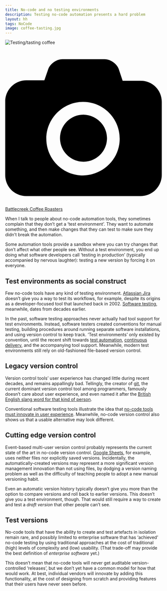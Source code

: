 ```yaml
---
title: No-code and no testing environments
description: Testing no-code automation presents a hard problem
layout: hh
tags: NoCode
image: coffee-tasting.jpg
---
```


![Testing/tasting coffee](coffee-tasting.jpg)

<a class="unsplash" href="https://unsplash.com/photos/i22gbC3gFm4" rel="noopener noreferrer" title="Photo by Battlecreek Coffee Roasters"><span><svg xmlns="http://www.w3.org/2000/svg" viewBox="0 0 32 32"><title>unsplash-logo</title><path d="M20.8 18.1c0 2.7-2.2 4.8-4.8 4.8s-4.8-2.1-4.8-4.8c0-2.7 2.2-4.8 4.8-4.8 2.7.1 4.8 2.2 4.8 4.8zm11.2-7.4v14.9c0 2.3-1.9 4.3-4.3 4.3h-23.4c-2.4 0-4.3-1.9-4.3-4.3v-15c0-2.3 1.9-4.3 4.3-4.3h3.7l.8-2.3c.4-1.1 1.7-2 2.9-2h8.6c1.2 0 2.5.9 2.9 2l.8 2.4h3.7c2.4 0 4.3 1.9 4.3 4.3zm-8.6 7.5c0-4.1-3.3-7.5-7.5-7.5-4.1 0-7.5 3.4-7.5 7.5s3.3 7.5 7.5 7.5c4.2-.1 7.5-3.4 7.5-7.5z"></path></svg></span><span>Battlecreek Coffee Roasters</span></a>

When I talk to people about no-code automation tools, they sometimes complain that they don’t get a ‘test environment’.
They want to automate something, and then make changes that they can test to make sure they didn’t break the automation.

Some automation tools provide a sandbox where you can try changes that don’t affect what other people see.
Without a test environment, you end up doing what software developers call ‘testing in production’ (typically accompanied by nervous laughter):
testing a new version by forcing it on everyone.

## Test environments as social construct

Few no-code tools have any kind of testing environment.
[Atlassian Jira](https://www.atlassian.com/software/jira) doesn’t give you a way to test its workflows, for example, despite its origins as a developer-focused tool that launched back in 2002.
[Software testing](https://en.wikipedia.org/wiki/Software_testing), 
meanwhile, dates from decades earlier.

In the past, software testing approaches never actually had tool support for test environments.
Instead, software testers created conventions for manual testing, building procedures around running separate software installations, and using version control to keep track.
‘Test environments’ only existed by convention, until the recent shift towards 
[test automation](https://en.wikipedia.org/wiki/Test_automation), 
[continuous delivery](https://en.wikipedia.org/wiki/Continuous_delivery),
and the accompanying tool support.
Meanwhile, modern test environments still rely on old-fashioned file-based version control.

## Legacy version control

Version control tools’ user experience has changed little during recent decades, and remains appallingly bad.
Tellingly, the creator of [git](https://en.wikipedia.org/wiki/Git), 
the current dominant version control tool among programmers, famously doesn’t care about user experience, and even named it after the
[British English slang word for that kind of person](https://en.wiktionary.org/wiki/git#Noun).

Conventional software testing tools illustrate the idea that
[no-code tools must innovate in user experience](https://hilton.org.uk/blog/no-code-innovation).
Meanwhile, no-code version control also shows us that a usable alternative may look different.

## Cutting edge version control

Event-based multi-user version control probably represents the current state of the art in no-code version control.
[Google Sheets](https://en.wikipedia.org/wiki/Google_Sheets),
for example, uses neither files nor explicitly saved versions.
Incidentally, the automatically-created versions may represent a more significant version management innovation than not using files, by dodging a version naming problem as well as the difficulty of teaching people to adopt a new manual versioning habit.

Even an automatic version history typically doesn’t give you more than the option to compare versions and roll back to earlier versions.
This doesn’t give you a test environment, though.
That would still require a way to create and test a _draft version_ that other people can’t see.

## Test versions

No-code tools that have the ability to create and test artefacts in isolation remain rare,
and possibly limited to enterprise software that has ‘achieved’ no-code testing by using traditional approaches at the cost of traditional (high) levels of complexity and (low) usability.
(That trade-off may provide the best definition of _enterprise software_ yet.)

This doesn’t mean that no-code tools will never get auditable version-controlled ‘releases’, but we don’t yet have a common model for how that would work.
At best, individual vendors will innovate by adding this functionality, at the cost of designing from scratch and providing features that their users have never seen before.
